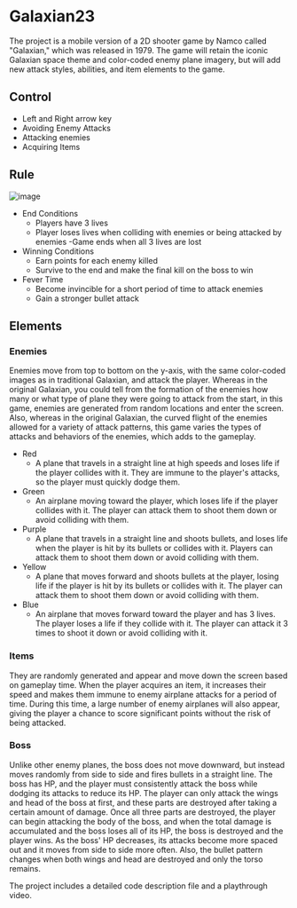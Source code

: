 # Galaxian23
The project is a mobile version of a 2D shooter game by Namco called "Galaxian," which was released in 1979.
The game will retain the iconic Galaxian space theme and color-coded enemy plane imagery, but will add new attack styles, abilities, and item elements to the game. 

## Control
- Left and Right arrow key
- Avoiding Enemy Attacks
- Attacking enemies
- Acquiring Items

## Rule
![image](https://github.com/user-attachments/assets/08832167-32ee-4fc1-9e6d-4ba4df188e0d)
<br>
- End Conditions
	- Players have 3 lives
	- Player loses lives when colliding with enemies or being attacked by enemies
	 -Game ends when all 3 lives are lost
- Winning Conditions
	- Earn points for each enemy killed
	- Survive to the end and make the final kill on the boss to win
- Fever Time
	- Become invincible for a short period of time to attack enemies
	- Gain a stronger bullet attack

## Elements
### Enemies
Enemies move from top to bottom on the y-axis, with the same color-coded images as in traditional Galaxian, and attack the player. 
Whereas in the original Galaxian, you could tell from the formation of the enemies how many or what type of plane they were going to attack from the start, in this game, enemies are generated from random locations and enter the screen. Also, whereas in the original Galaxian, the curved flight of the enemies allowed for a variety of attack patterns, this game varies the types of attacks and behaviors of the enemies, which adds to the gameplay.
- Red
	- A plane that travels in a straight line at high speeds and loses life if the player collides with it. They are immune to the player's attacks, so the player must quickly dodge them.
- Green
	- An airplane moving toward the player, which loses life if the player collides with it. The player can attack them to shoot them down or avoid colliding with them.
- Purple
	- A plane that travels in a straight line and shoots bullets, and loses life when the player is hit by its bullets or collides with it. Players can attack them to shoot them down or avoid colliding with them.
- Yellow
	- A plane that moves forward and shoots bullets at the player, losing life if the player is hit by its bullets or collides with it. The player can attack them to shoot them down or avoid colliding with them.
- Blue
	- An airplane that moves forward toward the player and has 3 lives. The player loses a life if they collide with it. The player can attack it 3 times to shoot it down or avoid colliding with it.

### Items
They are randomly generated and appear and move down the screen based on gameplay time. When the player acquires an item, it increases their speed and makes them immune to enemy airplane attacks for a period of time. During this time, a large number of enemy airplanes will also appear, giving the player a chance to score significant points without the risk of being attacked.

### Boss
Unlike other enemy planes, the boss does not move downward, but instead moves randomly from side to side and fires bullets in a straight line. 
The boss has HP, and the player must consistently attack the boss while dodging its attacks to reduce its HP. The player can only attack the wings and head of the boss at first, and these parts are destroyed after taking a certain amount of damage. 
Once all three parts are destroyed, the player can begin attacking the body of the boss, and when the total damage is accumulated and the boss loses all of its HP, the boss is destroyed and the player wins. As the boss' HP decreases, its attacks become more spaced out and it moves from side to side more often. Also, the bullet pattern changes when both wings and head are destroyed and only the torso remains.


The project includes a detailed code description file and a playthrough video.
